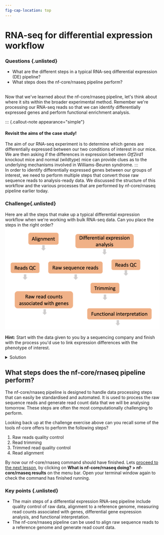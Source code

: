 ```yaml
---
fig-cap-location: top
---
```


# **RNA-seq for differential expression workflow**

<div class="questions">

### **Questions** {.unlisted}

- What are the different steps in a typical RNA-seq differential expression (DE) pipeline?
- What steps does the nf-core/rnaseq pipeline perform? 
</div>  
</br>
Now that we've learned about the nf-core/rnaseq pipeline, let's think about where it sits within the broader experimental method. Remember we're processing our RNA-seq reads so that we can identify differentially expressed genes and perform functional enrichment analysis.   

::: {.callout-note appearance="simple"}

#### Revisit the aims of the case study!
The aim of our RNA-seq experiment is to determine which genes are differentially expressed between our two conditions of interest in our mice. We are then asking if the differences in expression between *Gtf2ird1* knockout mice and normal (wildtype) mice can provide clues as to the underlying mechanisms involved in Williams-Beuren syndrome.
:::
</br>
In order to identify differentially expressed genes between our groups of interest, we need to perform multiple steps that convert those raw sequence reads to analysis-ready data. We discussed the structure of this workflow and the various processes that are performed by nf-core/rnaseq pipeline earlier today.   

<div class="challenge">

### **Challenge**{.unlisted}
Here are all the steps that make up a typical differential expression workflow when we're working with bulk RNA-seq data. Can you place the steps in the right order?   
![](../fig/DE_pipeline_scrambled_new.png)

**Hint:** Start with the data given to you by a sequencing company and finish with the process you'd use to link expression differences with the phenotype of interest.  

<details>
<summary>Solution</summary>
![](../fig/DE_pipeline_new.png){width=60%}
</details>
</div>  

## **What steps does the nf-core/rnaseq pipeline perform?**

The nf-core/rnaseq pipeline is designed to handle data processing steps that can easily be standardised and automated. It is used to process the raw sequence reads and generate read count data that we will be analysing tomorrow. These steps are often the most computationally challenging to perform. 

Looking back up at the challenge exercise above can you recall some of the tools nf-core offers to perform the following steps?

1. Raw reads quality control 
2. Read trimming 
3. Trimmed read quality control 
4. Read alignment 

By now our nf-core/rnaseq command should have finished. Lets [proceed to the next lesson](https://sydney-informatics-hub.github.io/rna-seq-pt1-quarto/notebooks/3.1_Interpreting_results.html), by clicking on **What is nf-core/rnaseq doing? > nf-core/rnaseq results** on the menu bar. Open your terminal window again to check the command has finished running.

<div class="keypoints">

### **Key points** {.unlisted}

- The main steps of a differential expression RNA-seq pipeline include quality control of raw data, alignment to a reference genome, measuring read counts associated with genes, differential gene expression analysis, and functional interpretation. 
- The nf-core/rnaseq pipeline can be used to align raw sequence reads to a reference genome and generate read count data.  
</div>  






